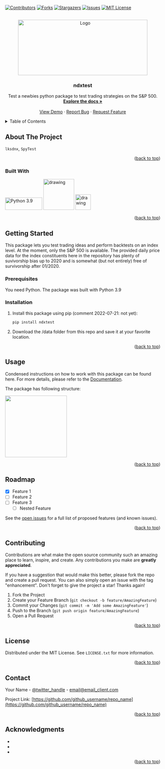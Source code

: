 <div id="top"></div>
<!--
*** Thanks for checking out the Best-README-Template. If you have a suggestion
*** that would make this better, please fork the repo and create a pull request
*** or simply open an issue with the tag "enhancement".
*** Don't forget to give the project a star!
*** Thanks again! Now go create something AMAZING! :D
-->



<!-- PROJECT SHIELDS -->
<!--
*** I'm using markdown "reference style" links for readability.
*** Reference links are enclosed in brackets [ ] instead of parentheses ( ).
*** See the bottom of this document for the declaration of the reference variables
*** for contributors-url, forks-url, etc. This is an optional, concise syntax you may use.
*** https://www.markdownguide.org/basic-syntax/#reference-style-links
-->
[![Contributors][contributors-shield]][contributors-url]
[![Forks][forks-shield]][forks-url]
[![Stargazers][stars-shield]][stars-url]
[![Issues][issues-shield]][issues-url]
[![MIT License][license-shield]][license-url]




<!-- PROJECT LOGO -->
<br />
<div align="center">
  <a href="https://github.com/lksdnx/ndxtest">
    <img src="https://lh3.googleusercontent.com/LrIYaGq7ux4fQ69XcoKywOEa5-HyuweZK1ZXKtFGjbLUsFRmSM7yQq_8DjGMA0zP4EzlHH37UwbJt_OcNPGnTqWlR6Qop30ttrLve4Du5FtrjftfuPhHqa-x66srD9-p__4vWXkYE0S0XffVnLDv3LrxYpabAla40lk_8slai4UJwIG7J6Jpo_A2lnWZU6WMov88GKSZgp3q0rIs5jYHB_DoGW9Os-Zk5iTXxmwAUIq5xLyHbdyLxJudKAWAwHboxx0OdFz5SGERj_UbQ8ZuaSzG_6tavdxadVcxl1O7qEBQHixgJIXJ2h5hhRNAA_56o4LUhZWTHaDq74SDXjk6LcZ9fy9It4PzzqS-WXe8xBWz6d7khMeUNNEPeZHmiusJECgH8p6wliR1HN7hK-HB2s57ToM2iof6ViM4UIl8PcYtuEWuuOMQmiiWOQB3QVRHDymqLSTvlrToSPXrmIiCP2lW8P-PZ4OGbzkVFhMnKbWwsF8Qq7lMrfT-ey0v5DDY8_O6yrG5mgbgP1l9U2NQcDvb5mklaN31psIOSOqpDKlsEo19u85kySionKTsgplTskZqK0dwbead_0j14gIdRAMtkP7P6mVz1zGcPvPx4JSMEix-J-R8JI6KSQluWAjEOCR5xW7EzTZaY11n3icd6MtDtWKWvXZCiuxCI6LrxgBXccioIRSWF1S7BfAMGTb6LwiPSCKKlD0ELlhkeVKM5Pxe-EzIwV12qqb1VqHgDztPxwYj4R9TA5st4HJ-Hjqu5C84J5MmoYikLWByFyb6aGAtBzTKHw5kQbI=w964-h482-no?authuser=0" alt="Logo" width="420" height="180">
  </a>

<h3 align="center">ndxtest</h3>

  <p align="center">
    Test a newbies python package to test trading strategies on the S&P 500.
    <br />
    <a href="https://github.com/github_username/repo_name"><strong>Explore the docs »</strong></a>
    <br />
    <br />
    <a href="https://github.com/github_username/repo_name">View Demo</a>
    ·
    <a href="https://github.com/github_username/repo_name/issues">Report Bug</a>
    ·
    <a href="https://github.com/github_username/repo_name/issues">Request Feature</a>
  </p>
</div>



<!-- TABLE OF CONTENTS -->
<details>
  <summary>Table of Contents</summary>
  <ol>
    <li>
      <a href="#about-the-project">About The Project</a>
      <ul>
        <li><a href="#built-with">Built With</a></li>
      </ul>
    </li>
    <li>
      <a href="#getting-started">Getting Started</a>
      <ul>
        <li><a href="#prerequisites">Prerequisites</a></li>
        <li><a href="#installation">Installation</a></li>
      </ul>
    </li>
    <li><a href="#usage">Usage</a></li>
    <li><a href="#roadmap">Roadmap</a></li>
    <li><a href="#contributing">Contributing</a></li>
    <li><a href="#license">License</a></li>
    <li><a href="#contact">Contact</a></li>
    <li><a href="#acknowledgments">Acknowledgments</a></li>
  </ol>
</details>



<!-- ABOUT THE PROJECT -->
## About The Project

<!-- [![Product Name Screen Shot][product-screenshot]](https://example.com) -->

`lksdnx`, `SpyTest`
<p align="right">(<a href="#top">back to top</a>)</p>



### Built With


[<img alt="Python 3.9" height="40" src="https://www.python.org/static/img/python-logo.png" width="120"/>][Python-url]
[<img src="https://pandas.pydata.org/static/img/pandas_white.svg" alt="drawing" width="100"/>][Pandas-url]
[<img src="https://numpy.org/images/logo.svg" alt="drawing" width="50"/>][Numpy-url]


<p align="right">(<a href="#top">back to top</a>)</p>



<!-- GETTING STARTED -->
## Getting Started

This package lets you test trading ideas and perform backtests on an index level. 
At the moment, only the S&P 500 is available. The provided daily price data for the 
index constituents here in the repository has plenty of suvivorship bias up to 2020 
and is somewhat (but not entirely) free of survivorship after 01/2020. 

### Prerequisites

You need Python. The package was built with Python 3.9

### Installation

1. Install this package using pip (comment 2022-07-21: not yet):

   ```sh
   pip install ndxtest
   ```
2. Download the /data folder from this repo and save it at your favorite location.

<p align="right">(<a href="#top">back to top</a>)</p>



<!-- USAGE EXAMPLES -->
## Usage

Condensed instructions on how to work with this package can be found here.
For more details, please refer to the [Documentation](https://example.com).

The package has following structure:

<img src="https://lh3.googleusercontent.com/-bCvdz3bFSemu_4UWeF3iPZXm_5SlXR40iw73g98p1fzvTWhNV5LdVvi55xb1e7mY2IoZgtgOILRxg7Q3hs2ofjicSR2sYfsnAoXUZcYtjPzXT6YJBChvarr-IDVXY5R6IhH8-8I7XiYdifX8-HsPB_yND7sIDm5vaNExc98lFZfF9uEvR5N3vCWQzuRufXiVDQxjfFFmMpD4U5hRpXdZAJp7ozCklAyckngoTbvEN2S_rhtaOPdzZWV2JyAvqEGBAvAEBNCZ3ddPI1N-sFXWUHGrt3W7jnOBCswVFOnM-c-iyZgtFHzqAvNST3OCLYzPqSqCEroIG-YGfng-a2FDE1yd7KSxklxcKGjHsfGo62xkFOBcj4rB5pv5QhbvqZdV_0B0VFTUfXBmSmZWk0886f9azgR3ESNHlH3jHgT7Z-u6UuPkOlZtGnCW28gywBNj9QzAY2JQevWboqKpq8OYaaAF_NA0k-Fjso7uRbc-8SulBV-31rZpIUfJxVCtQpjghOK3IE6DWPaVEj8Qzu_Oh1pvGeqZ1V4W0833W45Dz8LSiBhW1h2mSgT8a5qwEmiEkqiSnDH_UkCgy2fVc8Rgn71_U0GXXLY4Dd4iVNHW0ysJDJtxmYLdpmkciU3e7o3idNdZhpfbih-DWRBSqzI9RgoS_u8zG4zkQEdoGawDTAVPTWt77n8yMwHyuNnCmHsIchWxcf2rzOvRJdgiGr7GYeD3oZckhI0NSIgKURk6Wyso9ybUqOIrGpHdUAFVCtzOku0VwAxP3NDrNZRDs-bnXgi48ky0YsDGDM=w306-h313-no?authuser=0" width="200">


<p align="right">(<a href="#top">back to top</a>)</p>



<!-- ROADMAP -->
## Roadmap

- [x] Feature 1
- [ ] Feature 2
- [ ] Feature 3
    - [ ] Nested Feature

See the [open issues](https://github.com/github_username/repo_name/issues) for a full list of proposed features (and known issues).

<p align="right">(<a href="#top">back to top</a>)</p>



<!-- CONTRIBUTING -->
## Contributing

Contributions are what make the open source community such an amazing place to learn, inspire, and create. Any contributions you make are **greatly appreciated**.

If you have a suggestion that would make this better, please fork the repo and create a pull request. You can also simply open an issue with the tag "enhancement".
Don't forget to give the project a star! Thanks again!

1. Fork the Project
2. Create your Feature Branch (`git checkout -b feature/AmazingFeature`)
3. Commit your Changes (`git commit -m 'Add some AmazingFeature'`)
4. Push to the Branch (`git push origin feature/AmazingFeature`)
5. Open a Pull Request

<p align="right">(<a href="#top">back to top</a>)</p>



<!-- LICENSE -->
## License

Distributed under the MIT License. See `LICENSE.txt` for more information.

<p align="right">(<a href="#top">back to top</a>)</p>



<!-- CONTACT -->
## Contact

Your Name - [@twitter_handle](https://twitter.com/twitter_handle) - email@email_client.com

Project Link: [https://github.com/github_username/repo_name](https://github.com/github_username/repo_name)

<p align="right">(<a href="#top">back to top</a>)</p>



<!-- ACKNOWLEDGMENTS -->
## Acknowledgments

* []()
* []()
* []()

<p align="right">(<a href="#top">back to top</a>)</p>



<!-- MARKDOWN LINKS & IMAGES -->
<!-- https://www.markdownguide.org/basic-syntax/#reference-style-links -->
[contributors-shield]: https://img.shields.io/github/contributors/github_username/repo_name.svg?style=for-the-badge
[contributors-url]: https://github.com/lksdnx/spy/graphs/contributors
[forks-shield]: https://img.shields.io/github/forks/github_username/repo_name.svg?style=for-the-badge
[forks-url]: https://github.com/github_username/repo_name/network/members
[stars-shield]: https://img.shields.io/github/stars/github_username/repo_name.svg?style=for-the-badge
[stars-url]: https://github.com/github_username/repo_name/stargazers
[issues-shield]: https://img.shields.io/github/issues/github_username/repo_name.svg?style=for-the-badge
[issues-url]: https://github.com/github_username/repo_name/issues
[license-shield]: https://img.shields.io/github/license/github_username/repo_name.svg?style=for-the-badge
[license-url]: https://github.com/github_username/repo_name/blob/master/LICENSE.txt
[linkedin-shield]: https://img.shields.io/badge/-LinkedIn-black.svg?style=for-the-badge&logo=linkedin&colorB=555
[linkedin-url]: https://linkedin.com/in/linkedin_username
[product-screenshot]: images/screenshot.png
[Next.js]: https://img.shields.io/badge/next.js-000000?style=for-the-badge&logo=nextdotjs&logoColor=white
[Next-url]: https://nextjs.org/

[Python]: https://www.python.org/static/img/python-logo.png
[Python-url]: https://www.python.org/

[Pandas]: https://pandas.pydata.org/static/img/pandas_white.svg
[Pandas-url]: https://pandas.pydata.org/


[Numpy-url]: https://numpy.org/

